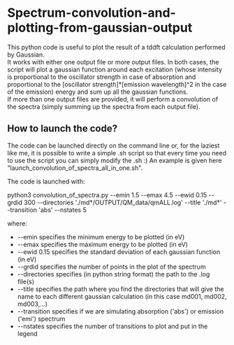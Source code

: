 # Spectrum-convolution-and-plotting-from-gaussian-output

This python code is useful to plot the result of a tddft calculation performed by Gaussian.  
It works with either one output file or more output files. In both cases, the script will plot a gaussian function around each excitation (whose intensity is proportional to the oscillator strength in case of absorption and proportional to the [oscillator strength]*[emission wavelength]^2 in the case of the emission) energy and sum up all the gaussian functions.  
If more than one output files are provided, it will perform a convolution of the spectra (simply summing up the spectra from each output file).

## How to launch the code?

The code can be launched directly on the command line or, for the laziest like me, it is possible to write a simple .sh script so that every time you need to use the script you can simply modify the .sh :) An example is given here "launch_convolution_of_spectra_all_in_one.sh".  

The code is launched with:  

python3 convolution_of_spectra.py --emin 1.5 --emax 4.5 --ewid 0.15 --grdid 300 --directories './md*/OUTPUT/QM_data/qmALL.log' --title './md*' --transition 'abs' --nstates 5

where:
* --emin specifies the minimum energy to be plotted (in eV)
* --emax specifies the maximum energy to be plotted (in eV)
* --ewid 0.15 specifies the standard deviation of each gaussian function (in eV)
* --grdid specifies the number of points in the plot of the spectrum
* --directories specifies (in python string format) the path to the .log file(s)
* --title specifies the path where you find the directories that will give the name to each different gaussian calculation (in this case md001, md002, md003,...)
* --transition specifies if we are simulating absorption ('abs') or emission ('emi') spectrum
* --nstates specifies the number of transitions to plot and put in the legend
